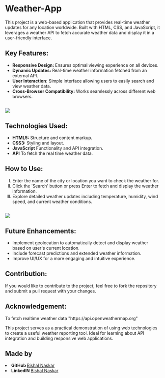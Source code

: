 # Weather-App
This project is a web-based application that provides real-time weather updates for any location worldwide. Built with HTML, CSS, and JavaScript, it leverages a weather API to fetch accurate weather data and display it in a user-friendly interface.

<h2>Key Features:</h2>
<ul>
  <li><strong>Responsive Design:</strong> Ensures optimal viewing experience on all devices.</li>
  <li><strong>Dynamic Updates:</strong> Real-time weather information fetched from an external API.</li>
  <li><strong>User Interaction:</strong> Simple interface allowing users to easily search and view weather data.</li>
  <li><strong>Cross-Browser Compatibility:</strong> Works seamlessly across different web browsers.</li>
</ul>

<h2><img src="https://github.com/Bishal-5/Weather-App/blob/main/Weather-App/Screenshot/SS2.png"></h2>

<h2>Technologies Used:</h2>
<ul>
  <li><strong>HTML5:</strong> Structure and content markup.</li>
  <li><strong>CSS3:</strong> Styling and layout.</li>
  <li><strong>JavaScript</strong> Functionality and API integration.</li>
  <li><strong>API</strong> To fetch the real time weather data.</li>
</ul>

<h2>How to Use:</h2>
<ol type="I">
  <li>Enter the name of the city or location you want to check the weather for.</li>
  <li>Click the 'Search' button or press Enter to fetch and display the weather information.</li>
  <li>Explore detailed weather updates including temperature, humidity, wind speed, and current weather conditions.</li>
</ol>

<h2><img src="https://github.com/Bishal-5/Weather-App/blob/main/Weather-App/Screenshot/SS1.png"></h2>

<h2>Future Enhancements:</h2>
<ul>
  <li>Implement geolocation to automatically detect and display weather based on user's current location.</li>
  <li>Include forecast predictions and extended weather information.</li>
  <li>Improve UI/UX for a more engaging and intuitive experience.</li>
</ul>

<h2>Contribution:</h2>
<p>If you would like to contribute to the project, feel free to fork the repository and submit a pull request with your changes.</p>

<h2>Acknowledgement:</h2>
<p>To fetch realtime weather data "https://api.openweathermap.org"</p>
<p>This project serves as a practical demonstration of using web technologies to create a useful weather reporting tool. Ideal for learning about API integration and building responsive web applications.</p>

<h2>Made by</h2>
<li><strong>GitHub </strong><a href="https://github.com/Bishal-5">Bishal Naskar</a></li>
<li><strong>LinkedIN </strong><a href="https://www.linkedin.com/in/bishal-naskar-2a5716250/">Bishal Naskar</a></li>
